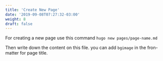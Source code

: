 ```yaml
---
title: 'Create New Page'
date: '2019-09-08T07:27:32-03:00'
weight: 8
draft: false
---
```

For creating a new page use this command `hugo new pages/page-name.md`

Then write down the content on this file. you can add `bgimage` in the fron-matter for page title.